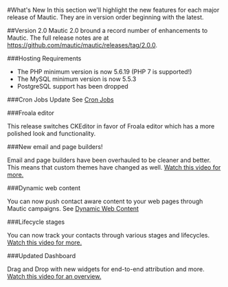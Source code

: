 #What's New
In this section we'll highlight the new features for each major release of Mautic.  They are in version order beginning with the latest.

##Version 2.0
Mautic 2.0 bround a record number of enhancements to Mautic.  The full release notes are at https://github.com/mautic/mautic/releases/tag/2.0.0.

###Hosting Requirements
- The PHP minimum version is now 5.6.19 (PHP 7 is supported!)
- The MySQL minimum version is now 5.5.3
- PostgreSQL support has been dropped

###Cron Jobs Update
See [Cron Jobs](./../setup/cron_jobs.html)

###Froala editor

This release switches CKEditor in favor of Froala editor which has a more polished look and functionality. 

###New email and page builders!

Email and page builders have been overhauled to be cleaner and better. This means that custom themes have changed as well.
[Watch this video for more.](https://mautic.wistia.com/medias/vtdlpc365u)

###Dynamic web content

You can now push contact aware content to your web pages through Mautic campaigns.  See [Dynamic Web Content](./../dwc/index.html)

###Lifecycle stages

You can now track your contacts through various stages and lifecycles. 
[Watch this video for more.](https://mautic.wistia.com/medias/ourd9qpfhy)

###Updated Dashboard

Drag and Drop with new widgets for end-to-end attribution and more.
[Watch this video for an overview.](https://mautic.wistia.com/medias/qzoqsqko12)

